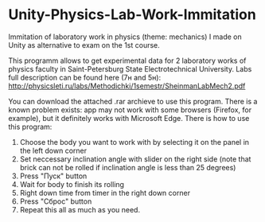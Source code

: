 # Unity-Physics-Lab-Work-Immitation
Immitation of laboratory work in physics (theme: mechanics) I made on Unity as alternative to exam on the 1st course.

This programm allows to get experimental data for 2 laboratory works of physics faculty in Saint-Petersburg State Electrotechnical University. Labs full description can be found here (7н and 5н): http://physicsleti.ru/labs/Methodichki/1semestr/SheinmanLabMech2.pdf

You can download the attached .rar archieve to use this program. There is a known problem exists: app may not work with some browsers (Firefox, for example), but it definitely works with Microsoft Edge.
There is how to use this program:
1) Choose the body you want to work with by selecting it on the panel in the left down corner
2) Set neccessary inclination angle with slider on the right side (note that brick can not be rolled if inclination angle is less than 25 degrees)
3) Press "Пуск" button
4) Wait for body to finish its rolling
5) Right down time from timer in the right down corner
6) Press "Сброс" button
7) Repeat this all as much as you need.
